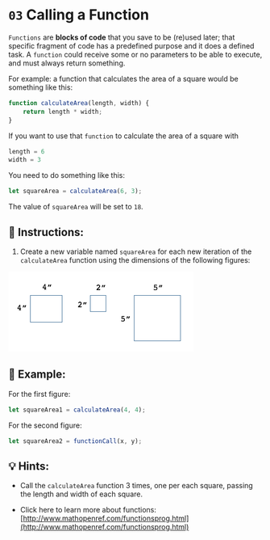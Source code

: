 
# `03` Calling a Function

`Functions` are **blocks of code** that you save to be (re)used later; that specific fragment of code has a predefined purpose and it does a defined task. A `function` could receive some or no parameters to be able to execute, and must always return something.

For example: a function that calculates the area of a square would be something like this:

```js
function calculateArea(length, width) {
    return length * width;
}
```

If you want to use that `function` to calculate the area of a square with

```js
length = 6
width = 3
```

You need to do something like this:

```js
let squareArea = calculateArea(6, 3);
```
The value of `squareArea` will be set to `18`.

## 📝 Instructions:

1. Create a new variable named `squareArea` for each new iteration of the `calculateArea` function using the dimensions of the following figures:

![squares](VyoJRAL.png) 

## 📎 Example:

For the first figure:

```js
let squareArea1 = calculateArea(4, 4);
```

For the second figure:

```js
let squareArea2 = functionCall(x, y);
```

## 💡 Hints:

+ Call the `calculateArea` function 3 times, one per each square, passing the length and width of each square.

+ Click here to learn more about functions: [http://www.mathopenref.com/functionsprog.html](http://www.mathopenref.com/functionsprog.html)
